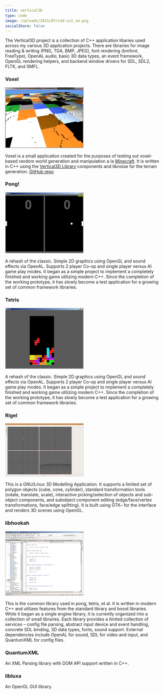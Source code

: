 ```yaml
---
title: vertical3D
type: code
image: /uploads/2015/07/v3d-ss2_sm.png
socialShare: false
---
```

The Vertical3D project is a collection of C++ application libaries used across my various 3D application projects. There are libraries for image reading & writing (PNG, TGA, BMP, JPEG), font rendering (bmfont, FreeType), OpenAL audio, basic 3D data types, an event framework, OpenGL rendering helpers, and backend window drivers for SDL, SDL2, FLTK, and SMFL.

### Voxel

![voxel](/uploads/2015/07/voxel.png)

Voxel is a small application created for the purposes of testing out voxel-based random world generation and manipulation a la [Minecraft](//minecraft.net). It is written in C++ using the [Vertical3D Library](https://github.com/farrcraft/vertical3d) components and libnoise for the terrain generation.
[GitHub repo](https://github.com/sigsegv42/voxel)


### Pong!

![pong](/uploads/2015/07/pong.jpg)


A rehash of the classic. Simple 2D graphics using OpenGL and sound effects via OpenAL. Supports 2 player Co-op and single player versus AI game play modes. It began as a simple project to implement a completely finished and working game utilizing modern C++. Since the completion of the working prototype, it has slowly become a test application for a growing set of common framework libraries.


### Tetris

![tetris](/uploads/2015/07/tetris.png)

A rehash of the classic. Simple 2D graphics using OpenGL and sound effects via OpenAL. Supports 2 player Co-op and single player versus AI game play modes. It began as a simple project to implement a completely finished and working game utilizing modern C++. Since the completion of the working prototype, it has slowly become a test application for a growing set of common framework libraries.



### Rigel

![v3d](/uploads/2015/07/v3d-ss2_sm.png)

This is a GNU/Linux 3D Modelling Application. It supports a limited set of polygon objects (cube, cone, cylinder), standard transformation tools (rotate, translate, scale), interactive picking/selection of objects and sub-object components, and subobject component editing (edge/face/vertex transformations, face/edge splitting). It is built using GTK– for the interface and renders 3D scenes using OpenGL.


### libhookah

![code](/uploads/2015/07/code.jpg)


This is the common library used in pong, tetris, et al. It is written in modern C++ and utilizes features from the standard library and boost libraries. While it began as a single engine library, it is currently organized into a collection of small libraries. Each library provides a limited collection of services &#8211; config file parsing, abstract input device and event handling, concrete SDL binding, 3D data types, fonts, sound support. External dependencies include OpenAL for sound, SDL for video and input, and QuantumXML for config files.

### QuantumXML

An XML Parsing library with DOM API support written in C++.

### libluxa
An OpenGL GUI library.

